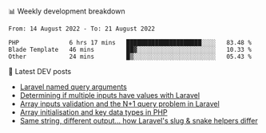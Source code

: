 📊 Weekly development breakdown
<!--START_SECTION:waka-->

```text
From: 14 August 2022 - To: 21 August 2022

PHP              6 hrs 17 mins   █████████████████████░░░░   83.48 %
Blade Template   46 mins         ██▓░░░░░░░░░░░░░░░░░░░░░░   10.33 %
Other            24 mins         █▒░░░░░░░░░░░░░░░░░░░░░░░   05.43 %
```

<!--END_SECTION:waka-->

📕 Latest DEV posts
<!-- BLOG-POST-LIST:START -->
- [Laravel named query arguments](https://dev.to/michaelvickersuk/laravel-named-query-arguments-28kd)
- [Determining if multiple inputs have values with Laravel](https://dev.to/michaelvickersuk/determining-if-multiple-inputs-have-values-with-laravel-km6)
- [Array inputs validation and the N+1 query problem in Laravel](https://dev.to/michaelvickersuk/array-inputs-validation-and-the-n1-query-problem-in-laravel-2agb)
- [Array initialisation and key data types in PHP](https://dev.to/michaelvickersuk/array-initialisation-and-key-data-types-in-php-1e5b)
- [Same string, different output... how Laravel&#39;s slug &amp; snake helpers differ](https://dev.to/michaelvickersuk/same-string-different-output-how-laravels-slug-snake-helpers-differ-1ccj)
<!-- BLOG-POST-LIST:END -->
